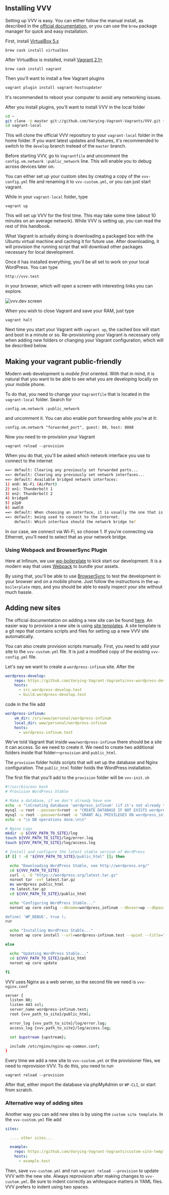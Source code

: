## Installing VVV

Setting up VVV is easy. You can either follow the manual install, as described in the [official documentation](https://varyingvagrantvagrants.org/docs/en-US/), or you can use the `brew` package manager for quick and easy installation.

First, install [VirtualBox 5.x](https://www.virtualbox.org/wiki/Downloads)

`brew cask install virtualbox`

After VirtualBox is installed, install [Vagrant 2.1+](https://www.vagrantup.com/downloads.html)

`brew cask install vagrant`

Then you'll want to install a few Vagrant plugins

```sh
vagrant plugin install vagrant-hostsupdater
```

It's recommended to reboot your computer to avoid any networking issues.

After you install plugins, you'll want to install VVV in the local folder

```sh
cd ~
git clone -b master git://github.com/Varying-Vagrant-Vagrants/VVV.git ~/vagrant-local
cd vagrant-local
```

This will clone the official VVV repository to your `vagrant-local` folder in the home folder. If you want latest updates and features, it's recommended to switch to the `develop` branch instead of the `master` branch.

Before starting VVV, go to `Vagrantfile` and uncomment the `config.vm.network :public_network` line. This will enable you to debug across devices later on.

You can either set up your custom sites by creating a copy of the `vvv-config.yml` file and renaming it to `vvv-custom.yml`, or you can just start vagrant.

While in your `vagrant-local` folder, type

`vagrant up`

This will set up VVV for the first time. This may take some time (about 10 minutes on an average network). While VVV is setting up, you can read the rest of this handbook.

What Vagrant is actually doing is downloading a packaged box with the Ubuntu virtual machine and caching it for future use. After downloading, it will provision the running script that will download other packages necessary for local development.

Once it has installed everything, you'll be all set to work on your local WordPress. You can type

`http://vvv.test`

in your browser, which will open a screen with interesting links you can explore.

![vvv.dev screen](/img/vagrant.png)

When you wish to close Vagrant and save your RAM, just type

`vagrant halt`

Next time you start your Vagrant with `vagrant up`, the cached box will start and boot in a minute or so. Re-provisioning your Vagrant is necessary only when adding new folders or changing your Vagrant configuration, which will be described below.

## Making your vagrant public-friendly

Modern web development is *mobile first* oriented. With that in mind, it is natural that you want to be able to see what you are developing locally on your mobile phone.

To do that, you need to change your `Vagrantfile` that is located in the `vagrant-local` folder. Search for

`config.vm.network :public_network`

and uncomment it. You can also enable port forwarding while you're at it:

`config.vm.network "forwarded_port", guest: 80, host: 8888`

Now you need to re-provision your Vagrant

`vagrant reload --provision`

When you do that, you'll be asked which network interface you use to connect to the internet

```sh
==> default: Clearing any previously set forwarded ports...
==> default: Clearing any previously set network interfaces...
==> default: Available bridged network interfaces:
1) en0: Wi-Fi (AirPort)
2) en1: Thunderbolt 1
3) en2: Thunderbolt 2
4) bridge0
5) p2p0
6) awdl0
==> default: When choosing an interface, it is usually the one that is
==> default: being used to connect to the internet.
    default: Which interface should the network bridge to?
```

In our case, we connect via Wi-Fi, so choose 1. If you're connecting via Ethernet, you'll need to select that as your network bridge.

### Using Webpack and BrowserSync Plugin

Here at Infinum, we use [wp-boilerplate](https://github.com/infinum/wp-boilerplate) to kick start our development. It is a modern way that uses [Webpack](https://webpack.js.org/) to bundle your assets.

By using that, you'll be able to use [BrowserSync](https://www.npmjs.com/package/browser-sync-webpack-plugin) to test the development in your browser and on a mobile phone. Just follow the instructions in the `wp-boilerplate` repo, and you should be able to easily inspect your site without much hassle.

## Adding new sites

The official documentation on adding a new site can be found [here](https://varyingvagrantvagrants.org/docs/en-US/adding-a-new-site/). An easier way to provision a new site is using [site templates](https://varyingvagrantvagrants.org/docs/en-US/site-templates/).
A site template is a git repo that contains scripts and files for setting up a new VVV site automatically.

You can also create provision scripts manually. First, you need to add your site to the `vvv-custom.yml` file. It is just a modified copy of the existing `vvv-config.yml` file.

Let's say we want to create a `wordpress-infinum` site. After the

```yaml
wordpress-develop:
    repo: https://github.com/Varying-Vagrant-Vagrants/vvv-wordpress-develop.git
    hosts:
      - src.wordpress-develop.test
      - build.wordpress-develop.test
```

code in the file add

```yaml
wordpress-infinum:
    vm_dir: /srv/www/personal/wordpress-infinum
    local_dir: www/personal/wordpress-infinum
    hosts:
      - wordpress-infinum.test
```

We've told Vagrant that inside `www/wordpress-infinum` there should be a site it can access. So we need to create it. We need to create two additional folders inside that folder—`provision` and `public_html`.

The `provision` folder holds scripts that will set up the database and Nginx configuration. The `public_html` folder holds the WordPress installation.

The first file that you'll add to the `provision` folder will be `vvv-init.sh`

```sh
#!/usr/bin/env bash
# Provision WordPress Stable

# Make a database, if we don't already have one
echo -e "\nCreating database 'wordpress_infinum' (if it's not already there)"
mysql -u root --password=root -e "CREATE DATABASE IF NOT EXISTS wordpress_infinum"
mysql -u root --password=root -e "GRANT ALL PRIVILEGES ON wordpress_infinum.* TO wp@localhost IDENTIFIED BY 'wp';"
echo -e "\n DB operations done.\n\n"

# Nginx Logs
mkdir -p ${VVV_PATH_TO_SITE}/log
touch ${VVV_PATH_TO_SITE}/log/error.log
touch ${VVV_PATH_TO_SITE}/log/access.log

# Install and configure the latest stable version of WordPress
if [[ ! -d "${VVV_PATH_TO_SITE}/public_html" ]]; then

  echo "Downloading WordPress Stable, see http://wordpress.org/"
  cd ${VVV_PATH_TO_SITE}
  curl -L -O "https://wordpress.org/latest.tar.gz"
  noroot tar -xvf latest.tar.gz
  mv wordpress public_html
  rm latest.tar.gz
  cd ${VVV_PATH_TO_SITE}/public_html

  echo "Configuring WordPress Stable..."
  noroot wp core config --dbname=wordpress_infinum --dbuser=wp --dbpass=wp --quiet --extra-php <<PHP

define( 'WP_DEBUG', true );
PHP

  echo "Installing WordPress Stable..."
  noroot wp core install --url=wordpress-infinum.test --quiet --title="Local Infinum WordPress Dev" --admin_name=admin --admin_email="admin@local.test" --admin_password="password"

else

  echo "Updating WordPress Stable..."
  cd ${VVV_PATH_TO_SITE}/public_html
  noroot wp core update

fi
```

VVV uses Nginx as a web server, so the second file we need is `vvv-nginx.conf`

```sh
server {
  listen 80;
  listen 443 ssl;
  server_name wordpress-infinum.test;
  root {vvv_path_to_site}/public_html;

  error_log {vvv_path_to_site}/log/error.log;
  access_log {vvv_path_to_site}/log/access.log;

  set $upstream {upstream};

  include /etc/nginx/nginx-wp-common.conf;
}
```

Every time we add a new site to `vvv-custom.yml` or the provisioner files, we need to reprovision VVV. To do this, you need to run

`vagrant reload --provision`

After that, either import the database via phpMyAdmin or `WP-CLI`, or start from scratch.

### Alternative way of adding sites

Another way you can add new sites is by using the `custom site template`. In the `vvv-custom.yml` file add

```yaml
sites:

  .... other sites...

  example:
    repo: https://github.com/Varying-Vagrant-Vagrants/custom-site-template.git
    hosts:
      - example.test
```

Then, save `vvv-custom.yml` and run `vagrant reload --provision` to update VVV with the new site. Always reprovision after making changes to `vvv-custom.yml`. Be sure to indent correctly as whitespace matters in YAML files. VVV prefers to indent using two spaces.
